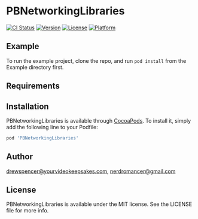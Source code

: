 # PBNetworkingLibraries

[![CI Status](https://img.shields.io/travis/drewspencer@yourvideokeepsakes.com/PBNetworkingLibraries.svg?style=flat)](https://travis-ci.org/drewspencer@yourvideokeepsakes.com/PBNetworkingLibraries)
[![Version](https://img.shields.io/cocoapods/v/PBNetworkingLibraries.svg?style=flat)](https://cocoapods.org/pods/PBNetworkingLibraries)
[![License](https://img.shields.io/cocoapods/l/PBNetworkingLibraries.svg?style=flat)](https://cocoapods.org/pods/PBNetworkingLibraries)
[![Platform](https://img.shields.io/cocoapods/p/PBNetworkingLibraries.svg?style=flat)](https://cocoapods.org/pods/PBNetworkingLibraries)

## Example

To run the example project, clone the repo, and run `pod install` from the Example directory first.

## Requirements

## Installation

PBNetworkingLibraries is available through [CocoaPods](https://cocoapods.org). To install
it, simply add the following line to your Podfile:

```ruby
pod 'PBNetworkingLibraries'
```

## Author

drewspencer@yourvideokeepsakes.com, nerdromancer@gmail.com

## License

PBNetworkingLibraries is available under the MIT license. See the LICENSE file for more info.
